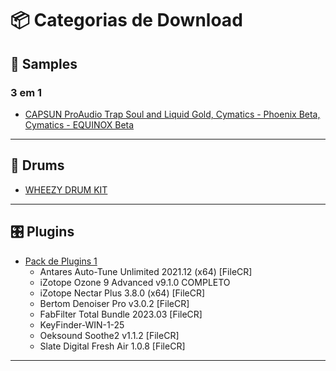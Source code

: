 # 📦 Categorias de Download

## 🎹 Samples

### 3 em 1 
- [CAPSUN ProAudio Trap Soul and Liquid Gold, Cymatics - Phoenix Beta, Cymatics - EQUINOX Beta](https://mega.nz/file/jZ1iXQ7R#BX0tmncYf1uvNY0bKZ2RLO6jNQuZ6cAyxaBo8tpfF7M)

---

## 🥁 Drums
- [WHEEZY DRUM KIT](https://mega.nz/file/zJ0WzYZR#-EA3CFoBTxkjK-vC4c_tewUCTZtpYB3uK5gbIl59AKQ)
---

## 🎛️ Plugins
- [Pack de Plugins 1]()
  - Antares Auto-Tune Unlimited 2021.12 (x64) [FileCR]
  - iZotope Ozone 9 Advanced v9.1.0 COMPLETO
  - iZotope Nectar Plus 3.8.0 (x64) [FileCR]
  - Bertom Denoiser Pro v3.0.2 [FileCR]
  - FabFilter Total Bundle 2023.03 [FileCR]
  - KeyFinder-WIN-1-25
  - Oeksound Soothe2 v1.1.2 [FileCR]
  - Slate Digital Fresh Air 1.0.8 [FileCR]

---
